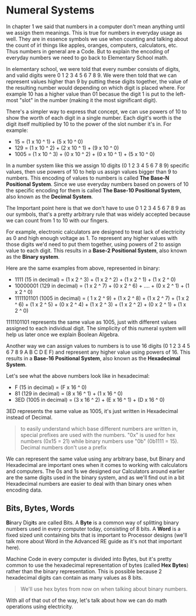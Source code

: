 # Numeral Systems

In chapter 1 we said that numbers in a computer don't mean anything until we assign them meanings. This is true for numbers in everyday usage as well. They are in essence symbols we use when counting and talking about the count of irl things like apples, oranges, computers, calculators, etc. Thus numbers in general are a Code. But to explain the encoding of everyday numbers we need to go back to Elementary School math.

In elementary school, we were told that every number consists of digits, and valid digits were 0 1 2 3 4 5 6 7 8 9. We were then told that we can represent values higher than 9 by putting these digits together, the value of the resulting number would depending on which digit is placed where. For example 10 has a higher value than 01 becasue the digit 1 is put to the left-most "slot" in the number (making it the most significant digit).

There's a simpler way to express that concept, we can use powers of 10 to show the worth of each digit in a single number. Each digit's worth is the digit itself multiplied by 10 to the power of the slot number it's in. For example:

- 15 = (1 x 10 ^ 1) + (5 x 10 ^ 0)
- 129 = (1 x 10 ^ 2) + (2 x 10 ^ 1) + (9 x 10 ^ 0)
- 1005 = (1 x 10 ^ 3) + (0 x 10 ^ 2) + (0 x 10 ^ 1) + (5 x 10 ^ 0)

In a number system like this we assign 10 digits (0 1 2 3 4 5 6 7 8 9) specific values, then use powers of 10 to help us assign values bigger than 9 to numbers. This encoding of values to numbers is called **The Base-N Positional System**. Since we use everyday numbers based on powers of 10 the specific encoding for them is called **The Base-10 Positional System**, also known as the **Decimal System**.

The Important point here is that we don't have to use 0 1 2 3 4 5 6 7 8 9 as our symbols, that's a pretty arbitrary rule that was widely accepted because we can count from 1 to 10 with our fingers.

For example, electronic calculators are designed to treat lack of electricity as 0 and high enough voltage as 1. To represent any higher values with those digits we'd need to put them together, using powers of 2 to assign value to each digit. This results in a **Base-2 Positional System**, also known as the **Binary system**. 

Here are the same examples from above, represented in binary:

- 1111 (15 in decimal) = (1 x 2 ^ 3) + (1 x 2 ^ 2) + (1 x 2 ^ 1) + (1 x 2 ^ 0)
- 10000001 (129 in decimal) = (1 x 2 ^ 7) + (0 x 2 ^ 6) + .... + (0 x 2 ^ 1) + (1 x 2 ^ 0)
- 1111101101 (1005 in decimal) = ( 1 x 2 ^ 9) + (1 x 2 ^ 8) + (1 x 2 ^ 7) + (1 x 2 ^ 6) + (1 x 2 ^ 5) + (0 x 2 ^ 4) + (1 x 2 ^ 3) + (1 x 2 ^ 2) + (0 x 2 ^ 1) + (1 x 2 ^ 0)

1111101101 represents the same value as 1005, just with different values assigned to each individual digit. The simplicity of this numeral system will help us later once we explain Boolean Algebra.

Another way we can assign values to numbers is to use 16 digits (0 1 2 3 4 5 6 7 8 9 A B C D E F) and represent any higher value using powers of 16. This results in a **Base-16 Positional System**, also known as the **Hexadecimal System**.

Let's see what the above numbers look like in hexadecimal:

- F (15 in decimal) = (F x 16 ^ 0)
- 81 (129 in decimal) = (8 x 16 ^ 1) + (1 x 16 ^ 0)
- 3ED (1005 in decimal) = (3 x 16 ^ 2) + (E x 16 ^ 1) + (D x 16 ^ 0)

3ED represents the same value as 1005, it's just written in Hexadecimal instead of Decimal.

> to easily understand which base different numbers are written in, special prefixes are used with the numbers. "0x" is used for hex numbers (0x15 = 21) while binary numbers use "0b" (0b1111 = 15). Decimal numbers don't use a prefix

We can represent the same value using any arbitrary base, but Binary and Hexadecimal are important ones when it comes to working with calculators and computers. The 0s and 1s we designed our Calculators around earlier are the same digits used in the binary system, and as we'll find out in a bit Hexadecimal numbers are easier to deal with than binary ones when encoding data.

## Bits, Bytes, Words

**Bi**nary Digi**t**s are called Bits. A **Byte** is a common way of splitting binary numbers used in every computer today, consisting of 8 bits. A **Word** is a fixed sized unit containing bits that is important to Processor designs (we'll talk more about Word in the Advanced RE guide as it's not that important here).

Machine Code in every computer is divided into Bytes, but it's pretty common to use the hexadecimal representation of bytes (called **Hex Bytes**) rather than the binary representation. This is possible because 2 hexadecimal digits can contain as many values as 8 bits.

> We'll use hex bytes from now on when talking about binary numbers.

With all of that out of the way, let's talk about how we can do math operations using electricity.
